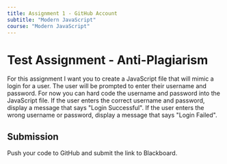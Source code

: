 ```yaml
---
title: Assignment 1 - GitHub Account
subtitle: "Modern JavaScript"
course: "Modern JavaScript"
---
```


# Test Assignment - Anti-Plagiarism

For this assignment I want you to create a JavaScript file that will mimic a login for a user. The user will be prompted to enter their username and password. For now you can hard code the username and password into the JavaScript file. If the user enters the correct username and password, display a message that says "Login Successful". If the user enters the wrong username or password, display a message that says "Login Failed".

## Submission

Push your code to GitHub and submit the link to Blackboard.

